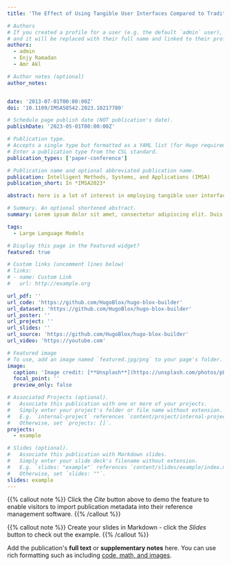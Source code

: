 ```yaml
---
title: 'The Effect of Using Tangible User Interfaces Compared to Traditional Learning for Teaching Programming in Higher Education: An Experimental Study'

# Authors
# If you created a profile for a user (e.g. the default `admin` user), write the username (folder name) here
# and it will be replaced with their full name and linked to their profile.
authors:
  - admin
  - Enjy Ramadan
  - Amr Akl

# Author notes (optional)
author_notes:


date: '2013-07-01T00:00:00Z'
doi: '10.1109/IMSA58542.2023.10217780'

# Schedule page publish date (NOT publication's date).
publishDate: '2023-05-01T00:00:00Z'

# Publication type.
# Accepts a single type but formatted as a YAML list (for Hugo requirements).
# Enter a publication type from the CSL standard.
publication_types: ['paper-conference']

# Publication name and optional abbreviated publication name.
publication: Intelligent Methods, Systems, and Applications (IMSA)
publication_short: In *IMSA2023*

abstract: here is a lot of interest in employing tangible user interfaces (TUIs) to enhance teaching programming, but there is conflicting evidence for their advantages since implementing them in educational settings offers more difficulties than traditional learning. This paper examines the effect of using TUIs in learning and compares it to traditional learning methods. The study measures the difference in learning rate on university students majoring in computer science. The study was conducted on 20 university students aged 17 to 22 who participated in a 45-minute learning activity. The activity used a Tangible User Interface (TUI) and paper notes from a textbook. Pre-test and post-test results were collected as part of the study's between-groups design, and the TUI group outperformed the traditional learning group in terms of learning gains. The TUI group had an increase of 25.4% in their scores following the three learning sessions and a 1.5% decrease when the retention was measured two weeks later. The traditional paper learning group had increase of 9.1% in scores and a decrease of 7.2% in retention.

# Summary. An optional shortened abstract.
summary: Lorem ipsum dolor sit amet, consectetur adipiscing elit. Duis posuere tellus ac convallis placerat. Proin tincidunt magna sed ex sollicitudin condimentum.

tags:
  - Large Language Models

# Display this page in the Featured widget?
featured: true

# Custom links (uncomment lines below)
# links:
# - name: Custom Link
#   url: http://example.org

url_pdf: ''
url_code: 'https://github.com/HugoBlox/hugo-blox-builder'
url_dataset: 'https://github.com/HugoBlox/hugo-blox-builder'
url_poster: ''
url_project: ''
url_slides: ''
url_source: 'https://github.com/HugoBlox/hugo-blox-builder'
url_video: 'https://youtube.com'

# Featured image
# To use, add an image named `featured.jpg/png` to your page's folder.
image:
  caption: 'Image credit: [**Unsplash**](https://unsplash.com/photos/pLCdAaMFLTE)'
  focal_point: ''
  preview_only: false

# Associated Projects (optional).
#   Associate this publication with one or more of your projects.
#   Simply enter your project's folder or file name without extension.
#   E.g. `internal-project` references `content/project/internal-project/index.md`.
#   Otherwise, set `projects: []`.
projects:
  - example

# Slides (optional).
#   Associate this publication with Markdown slides.
#   Simply enter your slide deck's filename without extension.
#   E.g. `slides: "example"` references `content/slides/example/index.md`.
#   Otherwise, set `slides: ""`.
slides: example
---
```


{{% callout note %}}
Click the _Cite_ button above to demo the feature to enable visitors to import publication metadata into their reference management software.
{{% /callout %}}

{{% callout note %}}
Create your slides in Markdown - click the _Slides_ button to check out the example.
{{% /callout %}}

Add the publication's **full text** or **supplementary notes** here. You can use rich formatting such as including [code, math, and images](https://docs.hugoblox.com/content/writing-markdown-latex/).
